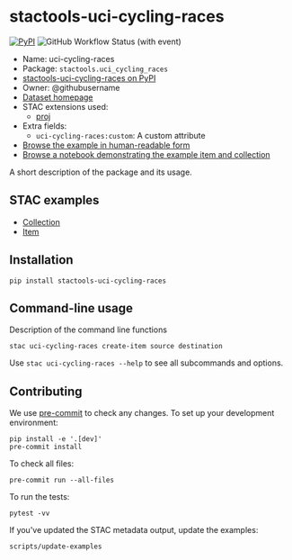 # stactools-uci-cycling-races

[![PyPI](https://img.shields.io/pypi/v/stactools-uci-cycling-races?style=for-the-badge)](https://pypi.org/project/stactools-uci-cycling-races/)
![GitHub Workflow Status (with event)](https://img.shields.io/github/actions/workflow/status/stactools-packages/uci-cycling-races/continuous-integration.yml?style=for-the-badge)

- Name: uci-cycling-races
- Package: `stactools.uci_cycling_races`
- [stactools-uci-cycling-races on PyPI](https://pypi.org/project/stactools-uci-cycling-races/)
- Owner: @githubusername
- [Dataset homepage](http://example.com)
- STAC extensions used:
  - [proj](https://github.com/stac-extensions/projection/)
- Extra fields:
  - `uci-cycling-races:custom`: A custom attribute
- [Browse the example in human-readable form](https://radiantearth.github.io/stac-browser/#/external/raw.githubusercontent.com/stactools-packages/uci-cycling-races/main/examples/collection.json)
- [Browse a notebook demonstrating the example item and collection](https://github.com/stactools-packages/uci-cycling-races/tree/main/docs/example.ipynb)

A short description of the package and its usage.

## STAC examples

- [Collection](examples/collection.json)
- [Item](examples/item/item.json)

## Installation

```shell
pip install stactools-uci-cycling-races
```

## Command-line usage

Description of the command line functions

```shell
stac uci-cycling-races create-item source destination
```

Use `stac uci-cycling-races --help` to see all subcommands and options.

## Contributing

We use [pre-commit](https://pre-commit.com/) to check any changes.
To set up your development environment:

```shell
pip install -e '.[dev]'
pre-commit install
```

To check all files:

```shell
pre-commit run --all-files
```

To run the tests:

```shell
pytest -vv
```

If you've updated the STAC metadata output, update the examples:

```shell
scripts/update-examples
```

